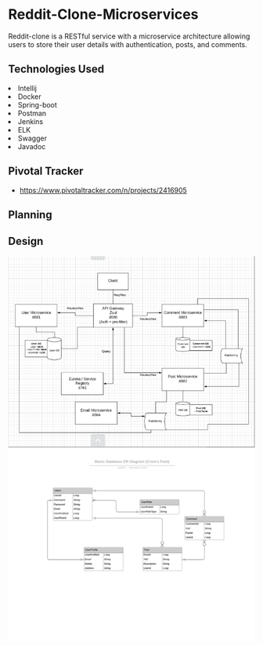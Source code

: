 # Reddit-Clone-Microservices

Reddit-clone is a RESTful service with a microservice architecture allowing users to store their user details with authentication, posts, and comments. 

## Technologies Used
<li>
  Intellij
<li>
  Docker
<li>  
  Spring-boot
 <li> 
  Postman
 <li>
   Jenkins
  <li>
    ELK
  <li>
    Swagger
  <li>
    Javadoc
     

## Pivotal Tracker
- https://www.pivotaltracker.com/n/projects/2416905

## Planning
 
## Design
![design](images/design2.PNG) ![ERD](images/Basic%20Database%20ER%20Diagram%20(Crow's%20Foot).png)

